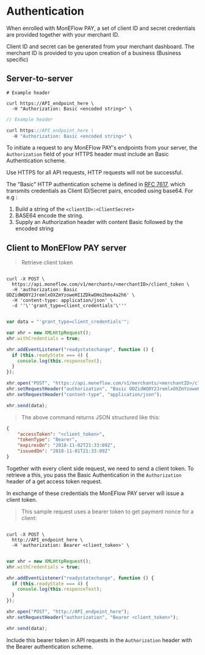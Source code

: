 
# Authentication

When enrolled with MonEFlow PAY, a set of client ID and secret credentials are provided together with your merchant ID. 

<aside class="notice">
Client ID and secret can be generated from your merchant dashboard.
The merchant ID is provided to you upon creation of a business (Business specific)
</aside>

## Server-to-server

```shell
# Example header

curl https://API_endpoint_here \
  -H "Authorization: Basic <encoded string>" \ 

```

```javascript
// Example header

curl https://API_endpoint_here \
  -H "Authorization: Basic <encoded string>" \ 

```

To initiate a request to any MonEFlow PAY's endpoints from your server, the `Authorization` field of your HTTPS header must include an Basic Authentication scheme.

<aside class="warning">
Use HTTPS for all API requests, HTTP requests will not be successful.
</aside>

The "Basic" HTTP authentication scheme is defined in [RFC 7617](https://tools.ietf.org/html/rfc7617), which transmits credentials as Client ID/Secret pairs, encoded using base64. For e.g :

1. Build a string of the `<clientID>:<ClientSecret>`
2. BASE64 encode the string.
3. Supply an Authorization header with content Basic followed by the encoded string



## Client to MonEFlow PAY server

> Retrieve client token

```shell

curl -X POST \
  https://api.moneflow.com/v1/merchants/<merchantID>/client_token \
  -H 'authorization: Basic ODZidWQ0Y2JremlxOXZmYzoweHI1ZDkwOHo2bmo4a2h6' \
  -H 'content-type: application/json' \
  -d ''\''grant_type=client_credentials'\'''

```

```javascript

var data = "'grant_type=client_credentials'";

var xhr = new XMLHttpRequest();
xhr.withCredentials = true;

xhr.addEventListener("readystatechange", function () {
  if (this.readyState === 4) {
    console.log(this.responseText);
  }
});

xhr.open("POST", "https://api.moneflow.com/v1/merchants/<merchantID>/client_token");
xhr.setRequestHeader("authorization", "Basic ODZidWQ0Y2JremlxOXZmYzoweHI1ZDkwOHo2bmo4a2h6");
xhr.setRequestHeader("content-type", "application/json");

xhr.send(data);

```

> The above command returns JSON structured like this:

```json
{
    "accessToken": "<client_token>",
    "tokenType": "Bearer",
    "expiresOn": "2018-11-02T21:33:09Z",
    "issuedOn": "2018-11-01T21:33:09Z"
}
```

Together with every client side request, we need to send a client token. To retrieve a this, you pass the Basic Authentication in the `Authorization` header of a get access token request.

In exchange of these credentials the MonEFlow PAY server will issue a client token. 

> This sample request uses a bearer token to get payment nonce for a client:

```shell

curl -X POST \
  http://API_endpoint_here \
  -H 'authorization: Bearer <client_token>' \

```

```javascript

var xhr = new XMLHttpRequest();
xhr.withCredentials = true;

xhr.addEventListener("readystatechange", function () {
  if (this.readyState === 4) {
    console.log(this.responseText);
  }
});

xhr.open("POST", "http://API_endpoint_here");
xhr.setRequestHeader("authorization", "Bearer <client_token>");

xhr.send(data);

```

Include this bearer token in API requests in the `Authorization` header with the Bearer authentication scheme.